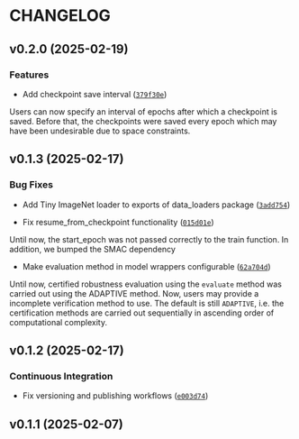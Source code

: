 # CHANGELOG


## v0.2.0 (2025-02-19)

### Features

- Add checkpoint save interval
  ([`379f30e`](https://github.com/ADA-research/CTRAIN/commit/379f30e18867fbf1f944df09039ee5f54f4fca4b))

Users can now specify an interval of epochs after which a checkpoint is saved. Before that, the
  checkpoints were saved every epoch which may have been undesirable due to space constraints.


## v0.1.3 (2025-02-17)

### Bug Fixes

- Add Tiny ImageNet loader to exports of data_loaders package
  ([`3add754`](https://github.com/ADA-research/CTRAIN/commit/3add754a624db26fded1a89ce4aaad8b1faf561e))

- Fix resume_from_checkpoint functionality
  ([`015d01e`](https://github.com/ADA-research/CTRAIN/commit/015d01ec9b5fa2747aacfc8bc401f8e71c149e98))

Until now, the start_epoch was not passed correctly to the train function. In addition, we bumped
  the SMAC dependency

- Make evaluation method in model wrappers configurable
  ([`62a704d`](https://github.com/ADA-research/CTRAIN/commit/62a704da28558a83ff2415007d69762cea9480fc))

Until now, certified robustness evaluation using the `evaluate` method was carried out using the
  ADAPTIVE method. Now, users may provide a incomplete verification method to use. The default is
  still `ADAPTIVE`, i.e. the certification methods are carried out sequentially in ascending order
  of computational complexity.


## v0.1.2 (2025-02-17)

### Continuous Integration

- Fix versioning and publishing workflows
  ([`e003d74`](https://github.com/ADA-research/CTRAIN/commit/e003d74c7d07de49a0d52d11af8c4a083834d337))


## v0.1.1 (2025-02-07)
